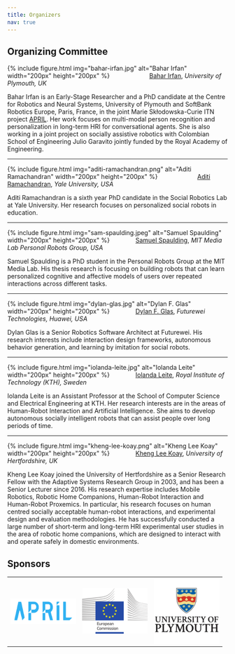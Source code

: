 ```yaml
---
title: Organizers
nav: true
---
```


## Organizing Committee

<div class="id-pics" markdown="1">
	

{% include figure.html img="bahar-irfan.jpg" alt="Bahar Irfan" width="200px" height="200px" %} &nbsp;&nbsp;&nbsp;&nbsp;&nbsp;&nbsp;&nbsp;&nbsp;&nbsp;&nbsp;&nbsp;&nbsp;&nbsp;&nbsp;&nbsp;&nbsp;&nbsp;&nbsp;&nbsp;&nbsp;&nbsp;&nbsp;[Bahar Irfan](https://www.baharirfan.com/), *University of Plymouth, UK*

Bahar Irfan is an Early-Stage Researcher and a PhD candidate at the Centre for Robotics and Neural Systems, University of Plymouth and SoftBank Robotics Europe, Paris, France, in the joint Marie Skłodowska-Curie ITN project [APRIL](https://www.fose1.plymouth.ac.uk/socem/crns/april/). Her work focuses on multi-modal person recognition and personalization in long-term HRI for conversational agents. She is also working in a joint project on socially assistive robotics with Colombian School of Engineering Julio Garavito jointly funded by the Royal Academy of Engineering.

---  


{% include figure.html img="aditi-ramachandran.png" alt="Aditi Ramachandran" width="200px" height="200px" %} &nbsp;&nbsp;&nbsp;&nbsp;&nbsp;&nbsp;&nbsp;&nbsp;&nbsp;&nbsp;&nbsp;&nbsp;&nbsp;&nbsp;&nbsp;&nbsp;&nbsp;&nbsp;&nbsp;&nbsp;&nbsp;&nbsp;[Aditi Ramachandran](http://www.aditiramachandran.com/), *Yale University, USA*

Aditi Ramachandran is a sixth year PhD candidate in the Social Robotics Lab at Yale University. Her research focuses on personalized social robots in education.

---  


{% include figure.html img="sam-spaulding.jpeg" alt="Samuel Spaulding" width="200px" height="200px" %} &nbsp;&nbsp;&nbsp;&nbsp;&nbsp;&nbsp;&nbsp;&nbsp;&nbsp;&nbsp;&nbsp;&nbsp;&nbsp;&nbsp;[Samuel Spaulding](http://www.samspaulding.com/), *MIT Media Lab Personal Robots Group, USA*

Samuel Spaulding is a PhD student in the Personal Robots Group at the MIT Media Lab. His thesis research is focusing on building robots that can learn personalized cognitive and affective models of users over repeated interactions across different tasks.

---  


{% include figure.html img="dylan-glas.jpg" alt="Dylan F. Glas" width="200px" height="200px" %} &nbsp;&nbsp;&nbsp;&nbsp;&nbsp;&nbsp;&nbsp;&nbsp;&nbsp;&nbsp;&nbsp;&nbsp;&nbsp;&nbsp;[Dylan F. Glas](http://www.dylanglas.com), *Futurewei Technologies, Huawei, USA*

Dylan Glas is a Senior Robotics Software Architect at Futurewei. His research interests include interaction design frameworks, autonomous behavior generation, and learning by imitation for social robots.

---  


{% include figure.html img="iolanda-leite.jpg" alt="Iolanda Leite" width="200px" height="200px" %} &nbsp;&nbsp;&nbsp;&nbsp;&nbsp;&nbsp;&nbsp;&nbsp;&nbsp;&nbsp;&nbsp;&nbsp;&nbsp;&nbsp;[Iolanda Leite](https://iolandaleite.com/), *Royal Institute of Technology (KTH), Sweden*

Iolanda Leite is an Assistant Professor at the School of Computer Science and Electrical Engineering at KTH. Her research interests are in the areas of Human-Robot Interaction and Artificial Intelligence. She aims to develop autonomous socially intelligent robots that can assist people over long periods of time.

---  


{% include figure.html img="kheng-lee-koay.png" alt="Kheng Lee Koay" width="200px" height="200px" %} &nbsp;&nbsp;&nbsp;&nbsp;&nbsp;&nbsp;&nbsp;&nbsp;&nbsp;&nbsp;&nbsp;&nbsp;&nbsp;&nbsp;[Kheng Lee Koay](http://homepages.herts.ac.uk/~comrklk/), *University of Hertfordshire, UK*

Kheng Lee Koay joined the University of Hertfordshire as a Senior Research Fellow with the Adaptive Systems Research Group in 2003, and has been a Senior Lecturer since 2016. His research expertise includes Mobile Robotics, Robotic Home Companions, Human-Robot Interaction and Human-Robot Proxemics. In particular, his research focuses on human centred socially acceptable human-robot interactions, and experimental design and evaluation methodologies. He has successfully conducted a large number of short-term and long-term HRI experimental user studies in the area of robotic home companions, which are designed to interact with and operate safely in domestic environments.

</div>

## Sponsors
<table>
    <tr>
    <td> <img src="images/april-logo.png" alt="APRIL" style="width: 150px;"/> </td>
    <td> <img src="images/EU-Commission-logo.png" alt="European Union Commission" style="width: 150px;"/> </td>
    <td> <img src="images/Plymouth-logo.jpg" alt="University of Plymouth" style="width: 150px;"/> </td>
    </tr>
</table>
